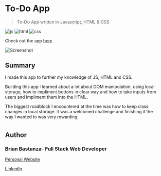 # To-Do App

> To-Do App written in Javascript, HTML & CSS

![js](MDimages/javascript.png) ![html](MDimages/html.png) ![css](MDimages/css.png)

Check out the app [here](https://bbastanza.github.io/Todo-List/)

![Screenshot](MDimages/screenshot.png)

## Summary

I made this app to further my knowledge of JS, HTML and CSS.

Building this app I learned about a lot about DOM manipulation, using local storage, how to impliment buttons in clear way and how to take inputs from users and impliment them into the HTML.

The biggest roadblock I encountered at the time was how to keep class changes in local storage. It was a welcomed challenge and finishing it the way I wanted to was very rewarding.

#

## Author

### Brian Bastanza- Full Stack Web Developer

[Personal Website](www.brianbastanza.com)

[LinkedIn](www.linkedin.com/in/brian-bastanza-9035397b)
